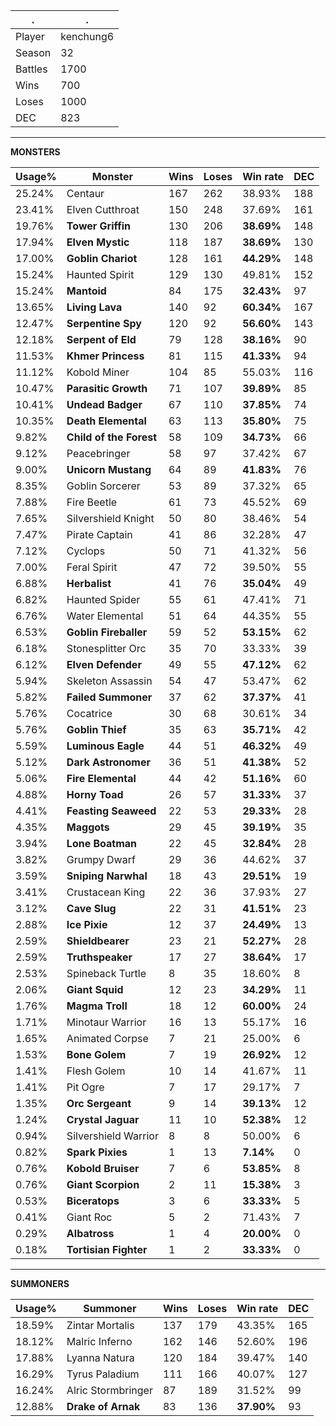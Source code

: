 .|.
|-|-
Player|kenchung6
Season|32
Battles|1700
Wins|700
Loses|1000
DEC|823

---
**MONSTERS**

Usage%|Monster|Wins|Loses|Win rate|DEC|
-|-|-|-|-|-|
25.24%|Centaur|167|262|38.93%|188|
23.41%|Elven Cutthroat|150|248|37.69%|161|
19.76%|**Tower Griffin**|130|206|**38.69%**|148|
17.94%|**Elven Mystic**|118|187|**38.69%**|130|
17.00%|**Goblin Chariot**|128|161|**44.29%**|148|
15.24%|Haunted Spirit|129|130|49.81%|152|
15.24%|**Mantoid**|84|175|**32.43%**|97|
13.65%|**Living Lava**|140|92|**60.34%**|167|
12.47%|**Serpentine Spy**|120|92|**56.60%**|143|
12.18%|**Serpent of Eld**|79|128|**38.16%**|90|
11.53%|**Khmer Princess**|81|115|**41.33%**|94|
11.12%|Kobold Miner|104|85|55.03%|116|
10.47%|**Parasitic Growth**|71|107|**39.89%**|85|
10.41%|**Undead Badger**|67|110|**37.85%**|74|
10.35%|**Death Elemental**|63|113|**35.80%**|75|
9.82%|**Child of the Forest**|58|109|**34.73%**|66|
9.12%|Peacebringer|58|97|37.42%|67|
9.00%|**Unicorn Mustang**|64|89|**41.83%**|76|
8.35%|Goblin Sorcerer|53|89|37.32%|65|
7.88%|Fire Beetle|61|73|45.52%|69|
7.65%|Silvershield Knight|50|80|38.46%|54|
7.47%|Pirate Captain|41|86|32.28%|47|
7.12%|Cyclops|50|71|41.32%|56|
7.00%|Feral Spirit|47|72|39.50%|55|
6.88%|**Herbalist**|41|76|**35.04%**|49|
6.82%|Haunted Spider|55|61|47.41%|71|
6.76%|Water Elemental|51|64|44.35%|55|
6.53%|**Goblin Fireballer**|59|52|**53.15%**|62|
6.18%|Stonesplitter Orc|35|70|33.33%|39|
6.12%|**Elven Defender**|49|55|**47.12%**|62|
5.94%|Skeleton Assassin|54|47|53.47%|62|
5.82%|**Failed Summoner**|37|62|**37.37%**|41|
5.76%|Cocatrice|30|68|30.61%|34|
5.76%|**Goblin Thief**|35|63|**35.71%**|42|
5.59%|**Luminous Eagle**|44|51|**46.32%**|49|
5.12%|**Dark Astronomer**|36|51|**41.38%**|52|
5.06%|**Fire Elemental**|44|42|**51.16%**|60|
4.88%|**Horny Toad**|26|57|**31.33%**|37|
4.41%|**Feasting Seaweed**|22|53|**29.33%**|28|
4.35%|**Maggots**|29|45|**39.19%**|35|
3.94%|**Lone Boatman**|22|45|**32.84%**|28|
3.82%|Grumpy Dwarf|29|36|44.62%|37|
3.59%|**Sniping Narwhal**|18|43|**29.51%**|19|
3.41%|Crustacean King|22|36|37.93%|27|
3.12%|**Cave Slug**|22|31|**41.51%**|23|
2.88%|**Ice Pixie**|12|37|**24.49%**|13|
2.59%|**Shieldbearer**|23|21|**52.27%**|28|
2.59%|**Truthspeaker**|17|27|**38.64%**|17|
2.53%|Spineback Turtle|8|35|18.60%|8|
2.06%|**Giant Squid**|12|23|**34.29%**|11|
1.76%|**Magma Troll**|18|12|**60.00%**|24|
1.71%|Minotaur Warrior|16|13|55.17%|16|
1.65%|Animated Corpse|7|21|25.00%|6|
1.53%|**Bone Golem**|7|19|**26.92%**|12|
1.41%|Flesh Golem|10|14|41.67%|11|
1.41%|Pit Ogre|7|17|29.17%|7|
1.35%|**Orc Sergeant**|9|14|**39.13%**|12|
1.24%|**Crystal Jaguar**|11|10|**52.38%**|12|
0.94%|Silvershield Warrior|8|8|50.00%|6|
0.82%|**Spark Pixies**|1|13|**7.14%**|0|
0.76%|**Kobold Bruiser**|7|6|**53.85%**|8|
0.76%|**Giant Scorpion**|2|11|**15.38%**|3|
0.53%|**Biceratops**|3|6|**33.33%**|5|
0.41%|Giant Roc|5|2|71.43%|7|
0.29%|**Albatross**|1|4|**20.00%**|0|
0.18%|**Tortisian Fighter**|1|2|**33.33%**|0|

---
**SUMMONERS**

Usage%|Summoner|Wins|Loses|Win rate|DEC|
-|-|-|-|-|-|
18.59%|Zintar Mortalis|137|179|43.35%|165|
18.12%|Malric Inferno|162|146|52.60%|196|
17.88%|Lyanna Natura|120|184|39.47%|140|
16.29%|Tyrus Paladium|111|166|40.07%|127|
16.24%|Alric Stormbringer|87|189|31.52%|99|
12.88%|**Drake of Arnak**|83|136|**37.90%**|93|
